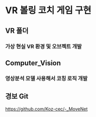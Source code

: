 ﻿# VR 볼링 코치 게임 구현

## VR 폴더
### 가상 현실 VR 환경 및 오브젝트 개발 

## Computer_Vision
### 영상분석 모델 사용해서 코칭 로직 개발 

## 경보 Git
https://github.com/Koz-cec/-_MoveNet
